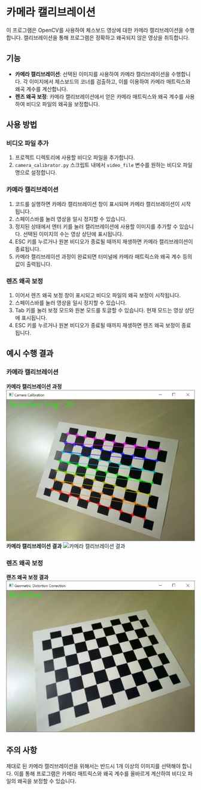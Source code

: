 # 카메라 캘리브레이션

이 프로그램은 OpenCV를 사용하여 체스보드 영상에 대한 카메라 캘리브레이션을 수행합니다. 캘리브레이션을 통해 프로그램은 정확하고 왜곡되지 않은 영상을 취득합니다.

## 기능

- **카메라 캘리브레이션**:
  선택된 이미지를 사용하여 카메라 캘리브레이션을 수행합니다. 각 이미지에서 체스보드의 코너를 검출하고, 이를 이용하여 카메라 매트릭스와 왜곡 계수를 계산합니다.
- **렌즈 왜곡 보정**:
  카메라 캘리브레이션에서 얻은 카메라 매트릭스와 왜곡 계수를 사용하여 비디오 파일의 왜곡을 보정합니다.

## 사용 방법

### 비디오 파일 추가

1. 프로젝트 디렉토리에 사용할 비디오 파일을 추가합니다.
2. `camera_calibrator.py` 스크립트 내에서 `video_file` 변수를 원하는 비디오 파일명으로 설정합니다.

### 카메라 캘리브레이션

1. 코드를 실행하면 카메라 캘리브레이션 창이 표시되며 카메라 캘리브레이션이 시작됩니다.
2. 스페이스바를 눌러 영상을 일시 정지할 수 있습니다.
3. 정지된 상태에서 엔터 키를 눌러 캘리브레이션에 사용할 이미지를 추가할 수 있습니다. 선택된 이미지의 수는 영상 상단에 표시됩니다.
4. ESC 키를 누르거나 원본 비디오가 종료될 때까지 재생하면 카메라 캘리브레이션이 종료됩니다.
5. 카메라 캘리브레이션 과정이 완료되면 터미널에 카메라 매트릭스와 왜곡 계수 등의 값이 출력됩니다.

### 렌즈 왜곡 보정

1. 이어서 렌즈 왜곡 보정 창이 표시되고 비디오 파일의 왜곡 보정이 시작됩니다.
2. 스페이스바를 눌러 영상을 일시 정지할 수 있습니다.
3. Tab 키를 눌러 보정 모드와 원본 모드를 토글할 수 있습니다. 현재 모드는 영상 상단에 표시됩니다.
4. ESC 키를 누르거나 원본 비디오가 종료될 때까지 재생하면 렌즈 왜곡 보정이 종료됩니다.

## 예시 수행 결과

### 카메라 캘리브레이션

**카메라 캘리브레이션 과정**
![카메라 캘리브레이션 과정](example/cam_calib.JPG)
**카메라 캘리브레이션 결과**
![카메라 캘리브레이션 결과](example/calib_result.JPG.JPG)

### 렌즈 왜곡 보정

**랜즈 왜곡 보정 결과**
![렌즈 왜곡 보정 결과](example/dist_corr.JPG)

## 주의 사항

제대로 된 카메라 캘리브레이션을 위해서는 반드시 1개 이상의 이미지를 선택해야 합니다. 이를 통해 프로그램은 카메라 매트릭스와 왜곡 계수를 올바르게 계산하여 비디오 파일의 왜곡을 보정할 수 있습니다.
